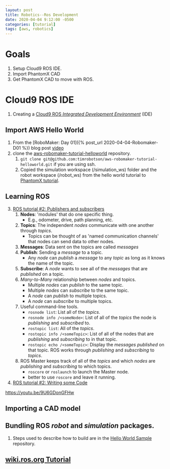 ```yaml
---
layout: post
title: Robotics--Ros Development
date: 2020-04-04 9:12:00 -0500
categories: [tutorial]
tags: [aws, robotics]
---
```


# Goals
1. Setup Cloud9 ROS IDE.
2. Import PhantomX CAD
3. Get PhantomX CAD to move with ROS.

# Cloud9 ROS IDE

1. Creating a [Cloud9 ROS *Integrated Development Environment*](https://docs.aws.amazon.com/robomaker/latest/dg/cloud9-create-ide.html) (IDE)

## Import AWS Hello World

1. From the [RoboMaker: Day 01]({% post_url 2020-04-04-Robomaker-D01 %}) blog post [video](https://youtu.be/eQYUAMFvpLg)
2. clone the [aws-robomaker-tutorial-helloworld](https://github.com/timrobotson/aws-robomaker-tutorial-helloworld) repository.
    1. `git clone git@github.com:timrobotson/aws-robomaker-tutorial-helloworld.git` if you are using ssh.
    2. Copied the simulation workspace (/simulation_ws) folder and the robot workspace (/robot_ws) from the hello world tutorial to [PhantomX tutorial](https://github.com/bstankie/PhantomX-Tutorial).

## Learning ROS
3. [ROS tutorial #2: Publishers and subscribers](https://youtu.be/bJB9tv4ThV4)
    1. **Nodes**: 'modules' that do one specific thing.
        * E.g., odometer, drive, path planning, etc.
    2. **Topics**: The independent *nodes* communicate with one another through *topics*. 
        * Topics can be thought of as 'named communication channels' that nodes can send data to other nodes.
    3. **Messages**: Data sent on the topics are called *messages*
    1. **Publish**: Sending a *message* to a topic.
        * Any *node* can *publish* a *message* to any *topic* as long as it knows the name of the topic.
    5. **Subscribe**: A *node* wants to see all of the *messages* that are *published* on a topic.
    6. *Many-to-Many* relationship between *nodes* and topics.
        * Multiple *nodes* can *publish* to the same topic.
        * Multiple *nodes* can *subscribe* to the same topic.
        * A *node* can *publish* to multiple topics.
        * A *node* can *subscribe* to multiple topics.
    7. Useful command-line tools.
        * `rosnode list`: List all of the *topics*.
        * `rosnode info /<someNode>`: List of all of the *topics* the node is *publishing* and *subscribed* to.
        * `rostopic list`: All of the *topics*.
        * `rostopic info /<someTopic>`: List of all of the nodes that are *publishing* and *subscribing* to in that topic.
        * `rostopic echo /<someTopic>`: Display the *messages* *published* on that topic.
    ROS works through *publishing* and *subscribing* to *topics*.
    8. ROS Master keeps track of all of the *topics* and which *nodes* are *publishing* and *subscribing* to which topics.
        * `roscore` or `roslaunch` to launch the Master node.
        * better to use `roscore` and leave it running.
4. [ROS tutorial #2: Writing some Code](https://youtu.be/bJB9tv4ThV4?t=550)


https://youtu.be/9U6GDonGFHw

## Importing a CAD model


## Bundling ROS *robot* and *simulation* packages.
1. Steps used to describe how to build are in the [Hello World Sample](https://github.com/aws-robotics/aws-robomaker-sample-application-helloworld) repository.

## [wiki.ros.org Tutorial](http://wiki.ros.org/ROS/Tutorials)
